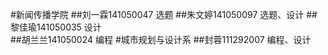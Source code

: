 #新闻传播学院
##刘一霖141050047  选题
##朱文婷141050097  选题、设计
##黎佳瑜141050035  设计  
##胡兰兰141050024  编程
#城市规划与设计系
##封蓉111292007 编程、设计           
